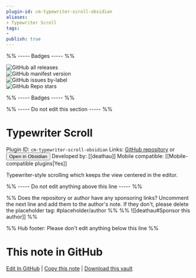```yaml
---
plugin-id: cm-typewriter-scroll-obsidian
aliases:
- Typewriter Scroll
tags: 
- 
publish: true
---
```


%% ----- Badges ----- %%

![GitHub all releases](https://img.shields.io/github/downloads/deathau/cm-typewriter-scroll-obsidian/total?color=573E7A&logo=github&style=for-the-badge)   
![GitHub manifest version](https://img.shields.io/github/manifest-json/v/deathau/cm-typewriter-scroll-obsidian?color=573E7A&logo=github&style=for-the-badge)   
![GitHub issues by-label](https://img.shields.io/github/issues/deathau/cm-typewriter-scroll-obsidian/help%20wanted?color=573E7A&logo=github&style=for-the-badge)   
![GitHub Repo stars](https://img.shields.io/github/stars/deathau/cm-typewriter-scroll-obsidian?color=573E7A&logo=github&style=for-the-badge)

%% ----- Badges ----- %%

%% ----- Do not edit this section ----- %%

# Typewriter Scroll

Plugin ID: `cm-typewriter-scroll-obsidian`
Links: [GitHub repository](https://github.com/deathau/cm-typewriter-scroll-obsidian) or [<button id=HH>Open in Obsidian</button>](obsidian://goto-plugin?id=cm-typewriter-scroll-obsidian)
Developed by: [[deathau]]
Mobile compatible: [[Mobile-compatible plugins|Yes]]

Typewriter-style scrolling which keeps the view centered in the editor.

%% ----- Do not edit anything above this line ----- %% 

%% Does the repository or author have any sponsoring links? Uncomment the next line and add them to the author's note. If they don't, please delete the placeholder tag: #placeholder/author %%
%% ![[deathau#Sponsor this author]] %%

%% Hub footer: Please don't edit anything below this line %%

# This note in GitHub

<span class="git-footer">[Edit In GitHub](https://github.dev/obsidian-community/obsidian-hub/blob/main/02%20-%20Community%20Expansions/02.05%20All%20Community%20Expansions/Plugins/cm-typewriter-scroll-obsidian.md "git-hub-edit-note") | [Copy this note](https://raw.githubusercontent.com/obsidian-community/obsidian-hub/main/02%20-%20Community%20Expansions/02.05%20All%20Community%20Expansions/Plugins/cm-typewriter-scroll-obsidian.md "git-hub-copy-note") | [Download this vault](https://github.com/obsidian-community/obsidian-hub/archive/refs/heads/main.zip "git-hub-download-vault") </span>